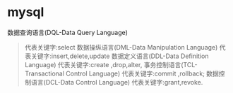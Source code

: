 # mysql
数据查询语言(DQL-Data Query Language)  
> 代表关键字:select 
数据操纵语言(DML-Data Manipulation Language)
> 代表关键字:insert,delete,update 
数据定义语言(DDL-Data Definition Language)
> 代表关键字:create ,drop,alter,
事务控制语言(TCL-Transactional Control Language)
> 代表关键字:commit ,rollback;
数据控制语言(DCL-Data Control Language)
> 代表关键字:grant,revoke.
